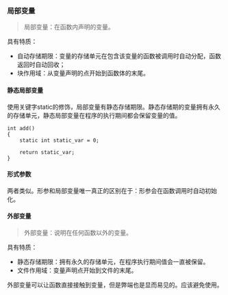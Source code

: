 <!--
author: 刘青
date: 2017-1-30
title: 程序结构
type: note
source: C语言程序设计：现代方法-程序结构
tags: 
category: clang/c_programming
status: publish
summary: 
-->
### 局部变量
> 局部变量：在函数内声明的变量。

具有特质：
- 自动存储期限：变量的存储单元在包含该变量的函数被调用时自动分配，函数返回时自动回收；
- 块作用域：从变量声明的点开始到函数体的末尾。

#### 静态局部变量
使用关键字static的修饰，局部变量有静态存储期限。静态存储期的变量拥有永久的存储单元，静态局部变量在程序的执行期间都会保留变量的值。
```
int add()
{
    static int static_var = 0;
    
    return static_var;    
}
```

#### 形式参数
两者类似。形参和局部变量唯一真正的区别在于：形参会在函数调用时自动初始化。

#### 外部变量
> 外部变量：说明在任何函数以外的变量。

具有特质：
- 静态存储期限：拥有永久的存储单元，在程序执行期间值会一直被保留。
- 文件作用域：变量声明点开始到文件的末尾。

外部变量可以让函数直接接触到变量，但是弊端也是显而易见的。应该避免使用。
